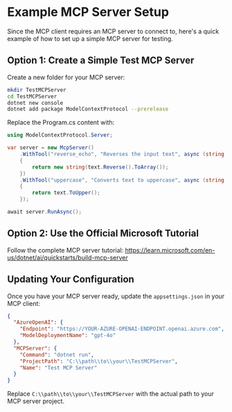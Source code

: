 # Example MCP Server Setup

Since the MCP client requires an MCP server to connect to, here's a quick example of how to set up a simple MCP server for testing.

## Option 1: Create a Simple Test MCP Server

Create a new folder for your MCP server:

```bash
mkdir TestMCPServer
cd TestMCPServer
dotnet new console
dotnet add package ModelContextProtocol --prerelease
```

Replace the Program.cs content with:

```csharp
using ModelContextProtocol.Server;

var server = new McpServer()
    .WithTool("reverse_echo", "Reverses the input text", async (string text) =>
    {
        return new string(text.Reverse().ToArray());
    })
    .WithTool("uppercase", "Converts text to uppercase", async (string text) =>
    {
        return text.ToUpper();
    });

await server.RunAsync();
```

## Option 2: Use the Official Microsoft Tutorial

Follow the complete MCP server tutorial:
<https://learn.microsoft.com/en-us/dotnet/ai/quickstarts/build-mcp-server>

## Updating Your Configuration

Once you have your MCP server ready, update the `appsettings.json` in your MCP client:

```json
{
  "AzureOpenAI": {
    "Endpoint": "https://YOUR-AZURE-OPENAI-ENDPOINT.openai.azure.com",
    "ModelDeploymentName": "gpt-4o"
  },
  "MCPServer": {
    "Command": "dotnet run",
    "ProjectPath": "C:\\path\\to\\your\\TestMCPServer",
    "Name": "Test MCP Server"
  }
}
```

Replace `C:\\path\\to\\your\\TestMCPServer` with the actual path to your MCP server project.
